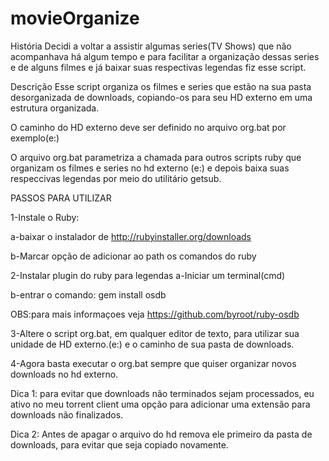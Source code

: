 # movieOrganize

História
Decidi a voltar a assistir algumas series(TV Shows) que não acompanhava há algum tempo e para facilitar a organização dessas series e de alguns filmes e já baixar suas respectivas legendas fiz esse script.

Descrição
Esse script organiza os filmes e series que estão na sua pasta desorganizada de downloads, copiando-os para seu HD externo em uma estrutura organizada.

O caminho do HD externo deve ser definido no arquivo org.bat por exemplo(e:\)

O arquivo org.bat parametriza a chamada para outros scripts ruby que organizam os filmes e series no hd externo (e:\) e depois baixa suas respeccivas legendas por meio do utilitário getsub.

PASSOS PARA UTILIZAR

1-Instale o Ruby:

 a-baixar o instalador de http://rubyinstaller.org/downloads
 
 b-Marcar opção de adicionar ao path os comandos do ruby
 
2-Instalar plugin do ruby para legendas
a-Iniciar um terminal(cmd)

b-entrar o comando: gem install osdb

OBS:para mais informaçoes veja https://github.com/byroot/ruby-osdb

3-Altere o script org.bat, em qualquer editor de texto, para utilizar sua unidade de HD externo.(e:\) e o caminho de sua pasta de downloads.

4-Agora basta executar o org.bat sempre que quiser organizar novos downloads no hd externo.

Dica 1: para evitar que downloads não terminados sejam processados, eu ativo no meu torrent client uma opção para adicionar uma extensão para downloads não finalizados.

Dica 2: Antes de apagar o arquivo do hd remova ele primeiro da pasta de downloads, para evitar que seja copiado novamente.
